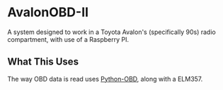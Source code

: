# AvalonOBD-II
A system designed to work in a Toyota Avalon's (specifically 90s) radio compartment, with use of a Raspberry PI.

## What This Uses

The way OBD data is read uses [Python-OBD](https://python-obd.readthedocs.io/en/latest/), along with a ELM357.
